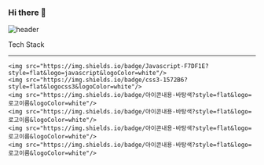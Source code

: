 ### Hi there 👋
![header](https://capsule-render.vercel.app/api?type=waving&color=FFBF00&text=%20SOHEE&nbsp;GitHub&height=200&fontSize=80&fontColor=ffffff)


 <div>
	Tech Stack

  ---
	<img src="https://img.shields.io/badge/Javascript-F7DF1E?style=flat&logo=javascript&logoColor=white"/>
	<img src="https://img.shields.io/badge/css3-1572B6?style=flat&logocss3&logoColor=white"/>
	<img src="https://img.shields.io/badge/아이콘내용-바탕색?style=flat&logo=로고이름&logoColor=white"/>
	<img src="https://img.shields.io/badge/아이콘내용-바탕색?style=flat&logo=로고이름&logoColor=white"/>
	<img src="https://img.shields.io/badge/아이콘내용-바탕색?style=flat&logo=로고이름&logoColor=white"/>
	<img src="https://img.shields.io/badge/아이콘내용-바탕색?style=flat&logo=로고이름&logoColor=white"/>
	 
 </div>
